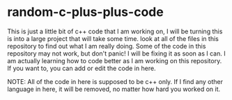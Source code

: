 # random-c-plus-plus-code
This is just a little bit of c++ code that I am working on, I will be turning this is into a large project that will take some time. look at all of the files in this repository to find out what I am really doing. Some of the code in this repository may not work, but don't panic! I will be fixing it as soon as I can. I am actually learning how to code better as I am working on this repository. If you want to, you can add or edit the code in here. 

NOTE: All of the code in here is supposed to be c++ only. If I find any other language in here, it will be removed, no matter how hard you worked on it. 

